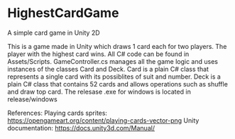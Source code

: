 # HighestCardGame
A simple card game in Unity 2D

This is a game made in Unity which draws 1 card each for two players. The player with the highest card wins. All C# code can be found in Assets/Scripts. GameController.cs manages all the game logic and uses instances of the classes Card and Deck. Card is a plain C# class that represents a single card with its possiblites of suit and number. Deck is a plain C# class that contains 52 cards and allows operations such as shuffle and draw top card.
The relesase .exe for windows is located in release/windows

References:
Playing cards sprites: https://opengameart.org/content/playing-cards-vector-png
Unity documentation: https://docs.unity3d.com/Manual/

